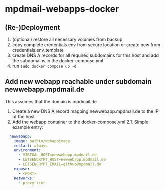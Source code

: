 # mpdmail-webapps-docker

## (Re-)Deployment
1. (optional) restore all necessary volumes from backup
2. copy complete credentials.env from secure location or create new from credentials.env_template
3. create DNS A records for all required subdomains for this host and add the subdomains in the docker-compose.yml
4. run `sudo docker compose up -d`

## Add new webapp reachable under subdomain newwebapp.mpdmail.de

This assumes that the domain is mpdmail.de

1. Create a new DNS A record mapping newwebapp.mpdmail.de to the IP of the host
2. Add the webapp container to the docker-compose.yml
2.1. Simple example entry:
```yaml
  newwebapp:  
    image: pathto/webappimage
    restart: always
    environment:
      - VIRTUAL_HOST=newwebapp.mpdmail.de
      - LETSENCRYPT_HOST=newwebapp.mpdmail.de
      - LETSENCRYPT_EMAIL=github@mpdmail.de
    expose:
      - <PORT>
    networks:
      - proxy-tier
```
